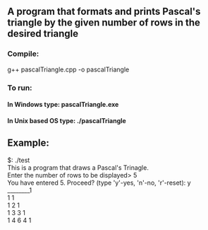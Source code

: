## A program that formats and prints Pascal's triangle by the given number of rows in the desired triangle

### Compile:
  g++ pascalTriangle.cpp -o pascalTriangle

### To run:
#### In Windows type: pascalTriangle.exe
#### In Unix based OS type: ./pascalTriangle

## Example:
$: ./test <br />
This is a program that draws a Pascal's Trinagle. <br />
Enter the number of rows to be displayed> 5 <br />
You have entered 5. Proceed? (type 'y'-yes, 'n'-no, 'r'-reset): y <br />
________1 <br />
      1   1 <br />
    1   2   1 <br />
  1   3   3   1 <br />
1   4   6   4   1 <br />
